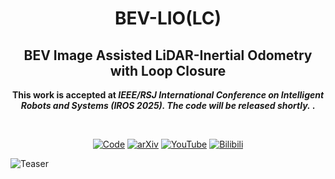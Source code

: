 <div align="center">
  <h1>BEV-LIO(LC)</h1>
  <h2>BEV Image Assisted LiDAR-Inertial Odometry with Loop Closure</h2>
  <p><strong>This work is accepted at <i>IEEE/RSJ International Conference on Intelligent Robots and Systems (IROS 2025). The code will be released shortly. </i>.</strong></p>
  <br>

  [![Code](https://img.shields.io/badge/Code-GitHub-black?logo=github)](https://github.com/HxCa1/BEV-LIO-LC)
  [![arXiv](https://img.shields.io/badge/arXiv-2502.19242-b31b1b.svg)](https://arxiv.org/abs/2502.19242)
  [![YouTube](https://img.shields.io/badge/YouTube-FF0000?logo=youtube&logoColor=white)](https://www.youtube.com/watch?v=JGUbQDItF8g)
  [![Bilibili](https://img.shields.io/badge/Bilibili-00A1D6?logo=bilibili&logoColor=white)](https://www.bilibili.com/video/BV1XD9HYdE1D/?share_source=copy_web&vd_source=c68fb3638c81dd65be55db8f6d22cb6b)

</div>

![Teaser](https://github.com/snakehaihai/BEV-LIO-LC/raw/main/Figures/mapoverlay_kth_seq.gif)
